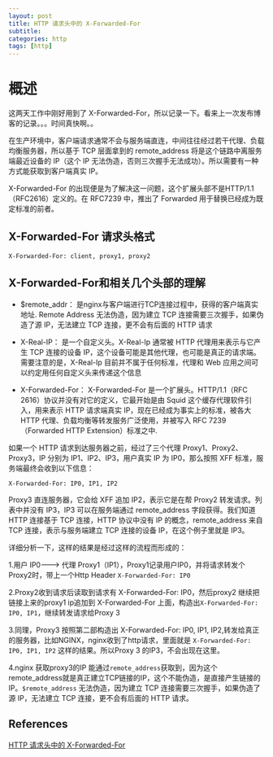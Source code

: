 ```yaml
---
layout: post
title: HTTP 请求头中的 X-Forwarded-For
subtitle:
categories: http
tags: [http]
---
```


# 概述
这两天工作中刚好用到了 X-Forwarded-For，所以记录一下。看来上一次发布博客的记录。。。时间真快啊。。

在生产环境中，客户端请求通常不会与服务端直连，中间往往经过若干代理、负载均衡服务器，所以基于 TCP 层面拿到的 remote_address 将是这个链路中离服务端最近设备的 IP（这个 IP 无法伪造，否则三次握手无法成功）。所以需要有一种方式能获取到客户端真实 IP。

X-Forwarded-For 的出现便是为了解决这一问题，这个扩展头部不是HTTP/1.1（RFC2616）定义的。在 RFC7239 中，推出了 Forwarded 用于替换已经成为既定标准的前者。

## X-Forwarded-For 请求头格式

```shell
X-Forwarded-For: client, proxy1, proxy2
```

## X-Forwarded-For和相关几个头部的理解

- $remote_addr： 
是nginx与客户端进行TCP连接过程中，获得的客户端真实地址. Remote Address 无法伪造，因为建立 TCP 连接需要三次握手，如果伪造了源 IP，无法建立 TCP 连接，更不会有后面的 HTTP 请求

- X-Real-IP： 
是一个自定义头。X-Real-Ip 通常被 HTTP 代理用来表示与它产生 TCP 连接的设备 IP，这个设备可能是其他代理，也可能是真正的请求端。需要注意的是，X-Real-Ip 目前并不属于任何标准，代理和 Web 应用之间可以约定用任何自定义头来传递这个信息

- X-Forwarded-For：
X-Forwarded-For 是一个扩展头。HTTP/1.1（RFC 2616）协议并没有对它的定义，它最开始是由 Squid 这个缓存代理软件引入，用来表示 HTTP 请求端真实 IP，现在已经成为事实上的标准，被各大 HTTP 代理、负载均衡等转发服务广泛使用，并被写入 RFC 7239（Forwarded HTTP Extension）标准之中.

如果一个 HTTP 请求到达服务器之前，经过了三个代理 Proxy1、Proxy2、Proxy3，IP 分别为 IP1、IP2、IP3，用户真实 IP 为 IP0，那么按照 XFF 标准，服务端最终会收到以下信息：

```shell
X-Forwarded-For: IP0, IP1, IP2
```

Proxy3 直连服务器，它会给 XFF 追加 IP2，表示它是在帮 Proxy2 转发请求。列表中并没有 IP3，IP3 可以在服务端通过 remote_address 字段获得。我们知道 HTTP 连接基于 TCP 连接，HTTP 协议中没有 IP 的概念，remote_address 来自 TCP 连接，表示与服务端建立 TCP 连接的设备 IP，在这个例子里就是 IP3。

详细分析一下，这样的结果是经过这样的流程而形成的：

1.用户 IP0---> 代理 Proxy1（IP1），Proxy1记录用户IP0，并将请求转发个Proxy2时，带上一个Http Header
`X-Forwarded-For: IP0`

2.Proxy2收到请求后读取到请求有 X-Forwarded-For: IP0，然后proxy2 继续把链接上来的proxy1 ip追加到 X-Forwarded-For 上面，构造出`X-Forwarded-For: IP0, IP1`，继续转发请求给Proxy 3

3.同理，Proxy3 按照第二部构造出 X-Forwarded-For: IP0, IP1, IP2,转发给真正的服务器，比如NGINX，nginx收到了http请求，里面就是 `X-Forwarded-For: IP0, IP1, IP2` 这样的结果。所以Proxy 3 的IP3，不会出现在这里。

4.nginx 获取proxy3的IP 能通过`remote_address`获取到，因为这个remote_address就是真正建立TCP链接的IP，这个不能伪造，是直接产生链接的IP。`$remote_address` 无法伪造，因为建立 TCP 连接需要三次握手，如果伪造了源 IP，无法建立 TCP 连接，更不会有后面的 HTTP 请求。

## References

[HTTP 请求头中的 X-Forwarded-For](https://www.cnblogs.com/powerwu/articles/15975117.html)
